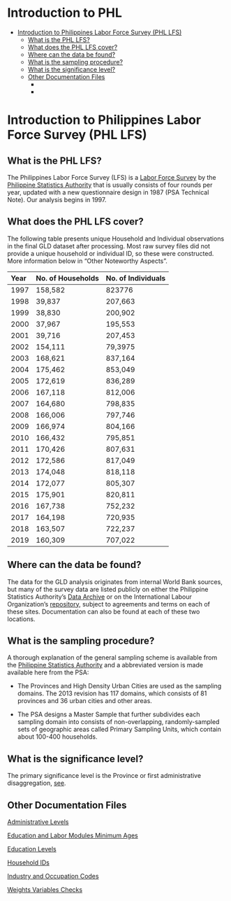 Introduction to PHL
================

-   [Introduction to Philippines Labor Force Survey (PHL
    LFS)](#introduction-to-philippines-labor-force-survey-phl-lfs)
    -   [What is the PHL LFS?](#what-is-the-phl-lfs)
    -   [What does the PHL LFS cover?](#what-does-the-phl-lfs-cover)
    -   [Where can the data be found?](#where-can-the-data-be-found)
    -   [What is the sampling
        procedure?](#what-is-the-sampling-procedure)
    -   [What is the significance
        level?](#what-is-the-significance-level)
    -   [Other Documentation Files](#other-documentation-files)
        -   [](#section)
        -   [](#section-1)

# Introduction to Philippines Labor Force Survey (PHL LFS)

## What is the PHL LFS?

The Philippines Labor Force Survey (LFS) is a [Labor Force
Survey](https://psa.gov.ph/statistics/survey/labor-force/lfs-index) by
the [Philippine Statistics Authority](https://psa.gov.ph/) that is
usually consists of four rounds per year, updated with a new
questionnaire design in 1987 (PSA Technical Note). Our analysis begins
in 1997.

## What does the PHL LFS cover?

The following table presents unique Household and Individual
observations in the final GLD dataset after processing. Most raw survey
files did not provide a unique household or individual ID, so these were
constructed. More information below in “Other Noteworthy Aspects”.

| Year | No. of Households | No. of Individuals |
|:-----|:------------------|:-------------------|
| 1997 | 158,582           | 823776             |
| 1998 | 39,837            | 207,663            |
| 1999 | 38,830            | 200,902            |
| 2000 | 37,967            | 195,553            |
| 2001 | 39,716            | 207,453            |
| 2002 | 154,111           | 79,3975            |
| 2003 | 168,621           | 837,164            |
| 2004 | 175,462           | 853,049            |
| 2005 | 172,619           | 836,289            |
| 2006 | 167,118           | 812,006            |
| 2007 | 164,680           | 798,835            |
| 2008 | 166,006           | 797,746            |
| 2009 | 166,974           | 804,166            |
| 2010 | 166,432           | 795,851            |
| 2011 | 170,426           | 807,631            |
| 2012 | 172,586           | 817,049            |
| 2013 | 174,048           | 818,118            |
| 2014 | 172,077           | 805,307            |
| 2015 | 175,901           | 820,811            |
| 2016 | 167,738           | 752,232            |
| 2017 | 164,198           | 720,935            |
| 2018 | 163,507           | 722,237            |
| 2019 | 160,309           | 707,022            |

## Where can the data be found?

The data for the GLD analysis originates from internal World Bank
sources, but many of the survey data are listed publicly on either the
Philippine Statistics Authority’s [Data
Archive](http://psada.psa.gov.ph/index.php/catalog/LFS) or on the
International Labour Organization’s
[repository](https://www.ilo.org/surveyLib/index.php/catalog/LFS#_r=&collection=&country=171&dtype=&from=1975&page=1&ps=30&sid=&sk=&sort_by=nation&sort_order=&to=2019&topic=&view=s&vk=),
subject to agreements and terms on each of these sites. Documentation
can also be found at each of these two locations.

## What is the sampling procedure?

A thorough explanation of the general sampling scheme is available from
the [Philippine Statistics
Authority](https://psa.gov.ph/content/technical-notes-labor-force-survey-lfs)
and a abbreviated version is made available here from the PSA:

-   The Provinces and High Density Urban Cities are used as the sampling
    domains. The 2013 revision has 117 domains, which consists of 81
    provinces and 36 urban cities and other areas.

-   The PSA designs a Master Sample that further subdivides each
    sampling domain into consists of non-overlapping, randomly-sampled
    sets of geographic areas called Primary Sampling Units, which
    contain about 100-400 households.

## What is the significance level?

The primary significance level is the Province or first administrative
disaggregation,
[see](https://psa.gov.ph/sites/default/files/ISHB%20-%20Labor%20Force%20Series%20No.161%20July%202014.pdf).

## Other Documentation Files

[Administrative
Levels](https://github.com/worldbank/gld/blob/PHL-intro-md/Support/Country%20Survey%20Details/PHL/LFS/Administrative_Levels.md)

[Education and Labor Modules Minimum
Ages](https://github.com/worldbank/gld/blob/PHL-intro-md/Support/Country%20Survey%20Details/PHL/LFS/Edu_Labor_Ages.md)

[Education
Levels](https://github.com/worldbank/gld/blob/PHL-intro-md/Support/Country%20Survey%20Details/PHL/LFS/Education_Levels.md)

[Household
IDs](https://github.com/worldbank/gld/blob/PHL-intro-md/Support/Country%20Survey%20Details/PHL/LFS/Household_IDs.md)

[Industry and Occupation
Codes](https://github.com/worldbank/gld/blob/PHL-intro-md/Support/Country%20Survey%20Details/PHL/LFS/Industry_Occupation_Codes.md)

[Weights Variables
Checks](https://github.com/worldbank/gld/blob/PHL-intro-md/Support/Country%20Survey%20Details/PHL/LFS/Weights_PSA_Checks.md)

### 

### 
